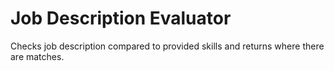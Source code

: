 # Job Description Evaluator

Checks job description compared to provided skills and returns where there are matches.
